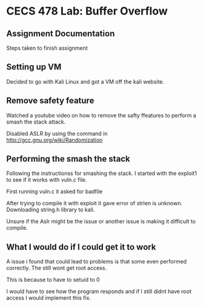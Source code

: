 # CECS 478 Lab: Buffer Overflow

## Assignment Documentation

Steps taken to finish assignment

## Setting up VM

Decided to go with Kali Linux and got a VM off the kali website.

## Remove safety feature

Watched a youtube video on how to remove the safty ffeatures to perform a smash the stack attack.

Disabled ASLR by using the command in http://gcc.gnu.org/wiki/Randomization

## Performing the smash the stack

Following the instructionss for smashing the stack. I started with the exploit1 to see if it works with vuln.c file.

First running vuln.c it asked for badfile

After trying to compile it with exploit it gave error of strlen is unknown. Downloading string.h library to kali.

Unsure if the Aslr might be the issue or another issue is making it difficult to compile.
## What I would do if I could get it to work

A issue i found that could lead to problems is that some even performed correctly. The still wont get root access.

This is because to have to setuid to 0

I would have to see how the program responds and if I still didnt have root access I would implement this fix.

